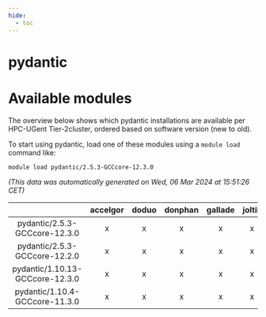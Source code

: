 ```yaml
---
hide:
  - toc
---
```


pydantic
========

# Available modules


The overview below shows which pydantic installations are available per HPC-UGent Tier-2cluster, ordered based on software version (new to old).

To start using pydantic, load one of these modules using a `module load` command like:

```shell
module load pydantic/2.5.3-GCCcore-12.3.0
```

*(This data was automatically generated on Wed, 06 Mar 2024 at 15:51:26 CET)*  

| |accelgor|doduo|donphan|gallade|joltik|skitty|
| :---: | :---: | :---: | :---: | :---: | :---: | :---: |
|pydantic/2.5.3-GCCcore-12.3.0|x|x|x|x|x|x|
|pydantic/2.5.3-GCCcore-12.2.0|x|x|x|x|x|x|
|pydantic/1.10.13-GCCcore-12.3.0|x|x|x|x|x|x|
|pydantic/1.10.4-GCCcore-11.3.0|x|x|x|x|x|x|
